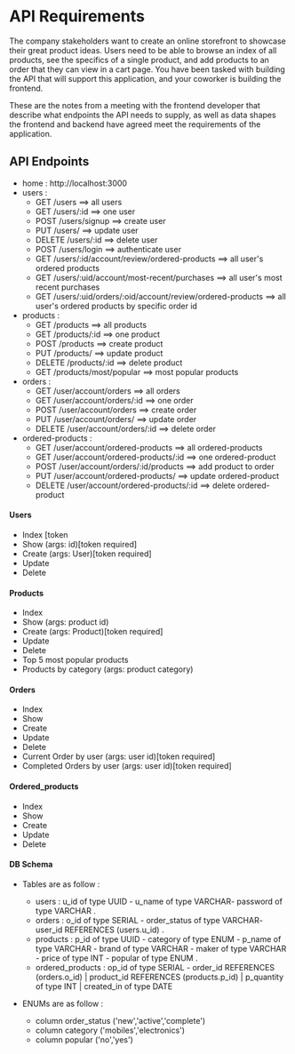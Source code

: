 # API Requirements

The company stakeholders want to create an online storefront to showcase their great product ideas. Users need to be able to browse an index of all products, see the specifics of a single product, and add products to an order that they can view in a cart page. You have been tasked with building the API that will support this application, and your coworker is building the frontend.

These are the notes from a meeting with the frontend developer that describe what endpoints the API needs to supply, as well as data shapes the frontend and backend have agreed meet the requirements of the application.

## API Endpoints

- home : http://localhost:3000
- users :
  - GET /users ==> all users
  - GET /users/:id ==> one user
  - POST /users/signup ==> create user
  - PUT /users/ ==> update user
  - DELETE /users/:id ==> delete user
  - POST /users/login ==> authenticate user
  - GET /users/:id/account/review/ordered-products ==> all user's ordered products
  - GET /users/:uid/account/most-recent/purchases ==> all user's most recent purchases
  - GET /users/:uid/orders/:oid/account/review/ordered-products ==> all user's ordered products by specific order id
- products :
  - GET /products ==> all products
  - GET /products/:id ==> one product
  - POST /products ==> create product
  - PUT /products/ ==> update product
  - DELETE /products/:id ==> delete product
  - GET /products/most/popular ==> most popular products
- orders :
  - GET /user/account/orders ==> all orders
  - GET /user/account/orders/:id ==> one order
  - POST /user/account/orders ==> create order
  - PUT /user/account/orders/ ==> update order
  - DELETE /user/account/orders/:id ==> delete order
- ordered-products :
  - GET /user/account/ordered-products ==> all ordered-products
  - GET /user/account/ordered-products/:id ==> one ordered-product
  - POST /user/account/orders/:id/products ==> add product to order
  - PUT /user/account/ordered-products/ ==> update ordered-product
  - DELETE /user/account/ordered-products/:id ==> delete ordered-product

#### Users

- Index [token
- Show (args: id)[token required]
- Create (args: User)[token required]
- Update
- Delete

#### Products

- Index
- Show (args: product id)
- Create (args: Product)[token required]
- Update
- Delete
- Top 5 most popular products
- Products by category (args: product category)

#### Orders

- Index
- Show
- Create
- Update
- Delete
- Current Order by user (args: user id)[token required]
- Completed Orders by user (args: user id)[token required]

#### Ordered_products

- Index
- Show
- Create
- Update
- Delete

#### DB Schema

- Tables are as follow :

  - users :
    u_id of type UUID - u_name of type VARCHAR- password of type VARCHAR
    .
  - orders :
    o_id of type SERIAL - order_status of type VARCHAR- user_id REFERENCES (users.u_id)
    .
  - products :
    p_id of type UUID - category of type ENUM - p_name of type VARCHAR - brand of type VARCHAR - maker of type VARCHAR - price of type INT - popular of type ENUM
    .
  - ordered_products :
    op_id of type SERIAL - order_id REFERENCES (orders.o_id) | product_id REFERENCES (products.p_id) | p_quantity of type INT | created_in of type DATE

- ENUMs are as follow :

  - column order_status ('new','active','complete')
  - column category ('mobiles','electronics')
  - column popular ('no','yes')
